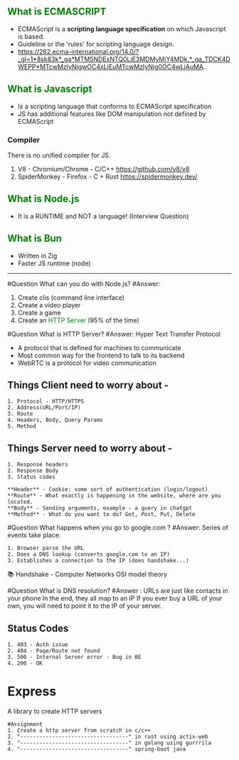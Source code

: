 ## <font style="color:green">What is ECMASCRIPT</font>
- ECMAScript is a **scripting language specification** on which Javascript is based.
- Guideline or the 'rules' for scripting language design.
- https://262.ecma-international.org/14.0/?_gl=1*8sk83k*_ga*MTM5NDExNTQ0LjE3MDMyMjY4MDk.*_ga_TDCK4DWEPP*MTcwMzIyNjgwOC4xLjEuMTcwMzIyNjg0OC4wLjAuMA..
## <font style="color:green">What is Javascript </font>
- Is a scripting language that conforms to ECMAScript specification
- JS has additional features like DOM manipulation not defined by ECMAScript
### Compiler
There is no unified compiler for JS.
1. V8 - Chromium/Chrome - C/C++ https://github.com/v8/v8 
2. SpiderMonkey - Firefox - C + Rust https://spidermonkey.dev/

## <font style="color:green">What is Node.js</font>
- It is a RUNTIME and NOT a language! (Interview Question)
## <font style="color:green">What is Bun</font>
- Written in Zig
- Faster JS runtime (node)

-----
#Question What can you do with Node.js?
#Answer:
1. Create clis (command line interface)
2. Create a video player
3. Create a game
4. Create an <font style="color:green">HTTP Server</font> (95% of the time)

#Question What is HTTP Server?
#Answer:
Hyper Text Transfer Protocol
- A protocol that is defined for machines to communicate
- Most common way for the frontend to talk to its backend
- WebRTC is a protocol for video communication

## Things Client need to worry about - 
```
1. Protocol - HTTP/HTTPS
2. Address(URL/Port/IP)
3. Route
4. Headers, Body, Query Params
5. Method
```
## Things Server need to worry about - 
```
1. Response headers
2. Response Body
3. Status codes

**Header** - Cookie: some sort of authentication (login/logout)
**Route** - What exactly is happening in the website, where are you located.
**Body** - Sending arguments, example - a query in chatgpt
**Method** - What do you want to do? Get, Post, Put, Delete
```

#Question What happens when you go to google.com ?
#Answer: Series of events take place:
```
1. Browser parse the URL
2. Does a DNS lookup (converts google.com to an IP)
3. Establishes a connection to the IP (does handshake...)
```

📚 Handshake - Computer Networks OSI model theory

#Question What is DNS resolution?
#Answer : URLs are just like contacts in your phone
In the end, they all map to an IP
If you ever buy a URL of your own, you will need to point it to the IP of your server.

## Status Codes
```
1. 403 - Auth issue
2. 404 - Page/Route not found 
3. 500 - Internal Server error - Bug in BE
4. 200 - OK
```



# Express 
A library to create HTTP servers 

```
#Assignment 
1. Create a http server from scratch in c/c++
2. "----------------------------------" in rust using actix-web
3. "----------------------------------" in golang using gurrrila
4. "----------------------------------" spring-boot java
```









